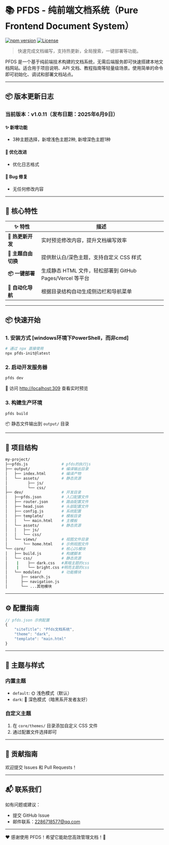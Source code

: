 # 📚 PFDS - 纯前端文档系统（Pure Frontend Document System）

[![npm version](https://img.shields.io/npm/v/my-pfds)](https://www.npmjs.com/package/my-pfds)
[![License](https://img.shields.io/npm/l/pfds-init)](https://github.com/nanxiangxi/pfds/blob/main/LICENSE)

> 快速完成文档编写，支持热更新，全局搜索，一键部署等功能。

PFDS 是一个基于纯前端技术构建的文档系统，无需后端服务即可快速搭建本地文档网站。适合用于项目说明、API 文档、教程指南等轻量级场景。使用简单的命令即可初始化、调试和部署文档站点。

---

## 📦 版本更新日志

### **当前版本：v1.0.11**（发布日期：2025年6月9日）

#### ✨ 新增功能
- 3种主题选择，新增浅色主题2种,  新增深色主题1种

#### 🔧 优化改进
- 优化日志格式

#### 🐛 Bug 修复
- 无任何修改内容

---


## 🌟 核心特性

| ✨ 特性 | 描述 |
|--------|------|
| **🚀 热更新开发** | 实时预览修改内容，提升文档编写效率 |
| **🎨 主题自由切换** | 提供默认白/深色主题，支持自定义 CSS 样式 |
| **📦 一键部署** | 生成静态 HTML 文件，轻松部署到 GitHub Pages/Vercel 等平台 |
| **📁 自动化导航** | 根据目录结构自动生成侧边栏和导航菜单 |

---

## 📦 快速开始

### 1. 安装方式  [windows环境下PowerShell，而非cmd]
```bash
# 通过 npx 直接使用
npx pfds-init@latest
```
### 2. 启动开发服务器
```bash
pfds dev
```
🚀 访问 [http://localhost:309](http://localhost:309) 查看实时预览

### 3. 构建生产环境
```bash
pfds build
```
📦 静态文件输出到 `output/` 目录

---

## 🧱 项目结构
```bash
my-project/
├──pfds.js               # pfds的执行js
├── output/              # 编译输出目录
│   ├── index.html       # 编译产物
│   └── assets/          # 静态资源
│         ├── js/
│         └── css/
├── dev/                 # 开发目录
│   ├──pfds.json         # 入口配置文件
│   ├── router.json      # 路由配置文件
│   ├── head.json        # 头部配置文件
│   ├── config.js        # 系统配置
│   ├── template/        # 模板目录
│   │   └── main.html    # 主模板
│   └── assets/          # 静态资源
│   │   ├── js/
│   │   └── css/
│   └── views/           # 视图文件目录
│       └── home.html    # 示例视图文件
└── core/                # 核心JS模块
│   ├── build.js         # 构建脚本
│   └── css/             # 静态资源
│    |    ├── dark.css   #黑暗主题的css
│    |    └── bright.css #明亮主题的css
│   └── modules/         # 功能模块
│      ├── search.js
│      ├── navigation.js
│      └── ...其他模块
```

---

## ⚙️ 配置指南

```javascript
// pfds.json 示例配置
{
    "siteTitle": "Pfds文档系统",
    "theme": "dark",
    "template": "main.html"
}
```

---

## 🎨 主题与样式

### 内置主题
- `default`: 🌞 浅色模式（默认）
- `dark`: 🌙 深色模式（暗黑系开发者友好）

### 自定义主题
1. 在 `core/themes/` 目录添加自定义 CSS 文件
2. 通过配置文件选择即可

---

## 🤝 贡献指南

欢迎提交 Issues 和 Pull Requests！


---

## 📬 联系我们

如有问题或建议：
- 提交 GitHub Issue
- 邮件联系：2286718577@qq.com

---

❤️ 感谢使用 PFDS！希望它能助您高效管理文档！🎉